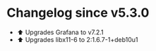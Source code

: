 # Changelog since v5.3.0
- ⬆ Upgrades Grafana to v7.2.1 
- ⬆ Upgrades libx11-6 to 2:1.6.7-1+deb10u1 
